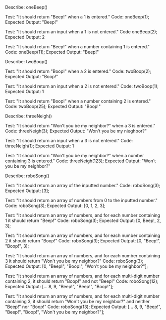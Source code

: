 Describe: oneBeep()

Test: "It should return "Beep!" when a 1 is entered."
Code: oneBeep(1);
Expected Output: "Beep!"

Test: "It should return an input when a 1 is not entered."
Code oneBeep(2);
Expected Output: 2

Test: "It should return "Beep!" when a number containing 1 is entered."
Code: oneBeep(11);
Expected Output: "Beep!"



Describe: twoBoop()

Test: "It should return "Boop!" when a 2 is entered."
Code: twoBoop(2);
Expected Output: "Boop!"

Test: "It should return an input when a 2 is not entered."
Code: twoBoop(1);
Expected Output: 1

Test: "It should return "Boop!" when a number containing 2 is entered."
Code: twoBoop(25);
Expected Output: "Boop!"

Describe: threeNeigh()

Test: "It should return "Won't you be my neighbor?" when a 3 is entered."
Code: threeNeigh(3);
Expected Output: "Won't you be my nieghbor?"

Test: "It should return an input when a 3 is not entered."
Code: threeNeigh(1);
Expected Output: 1

Test: "It should return "Won't you be my neighbor?" when a number containing 3 is entered."
Code: threeNeigh(123);
Expected Output: "Won't you be my neighbor?"

Describe: roboSong()

Test: "It should return an array of the inputted number."
Code: roboSong(3);
Expected Output: [3];

Test: "It should return an array of numbers from 0 to the inputted number."
Code: roboSong(3);
Expected Output: [0, 1, 2, 3];

Test: "It should return an array of numbers, and for each number containing 1 it should return "Beep!"
Code: roboSong(3);
Expected Output: [0, Beep!, 2, 3];

Test: "It should return an array of numbers, and for each number containing 2 it should return "Boop!"
Code: roboSong(3);
Expected Output: [0, "Beep!", "Boop!", 3];

Test: "It should return an array of numbers, and for each number containing 3 it should return "Won't you be my neighbor?"
Code: roboSong(3);
Expected Output: [0, "Beep!", "Boop!", "Won't you be my neighbor?"];

Test: "It should return an array of numbers, and for each multi-digit number containing 2, it should return "Boop!" and not "Beep!"
Code: roboSong(12);
Expected Output: [... 8, 9, "Beep!", "Beep!", "Boop!"];

Test: "It should return an array of numbers, and for each multi-digit number containing 3, it should return "Won't you be my neighbor?" and neither "Beep!" nor "Boop!"
Code: roboSong(13);
Expected Output: [... 8, 9, "Beep!", "Beep!", "Boop!", "Won't you be my neighbor?"];